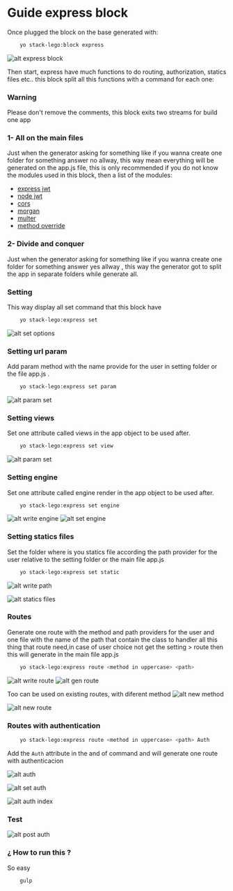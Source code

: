 # Guide express block
Once plugged the block on the base generated with:
```sh
	yo stack-lego:block express
```
![alt express block](../../images/express-block-split.png)

Then start, express have much functions to do routing, authorization, statics files etc.. this block split all this functions with a command for each one:
### Warning 
 Please don't remove the comments, this block exits two streams for build one app

### 1- All on the main files 
 
Just when the generator asking for something like if you wanna create one folder for something answer no allway, this way mean everything will be generated on the app.js file, this is only recommended if you do not know the modules used in this block, then a list of the modules: 
 
 * [express jwt](https://github.com/auth0/node-jsonwebtoken)	
 * [node jwt](https://www.npmjs.com/package/jsonwebtoken)	
 * [cors](https://www.npmjs.com/package/cors)
 * [morgan](https://www.npmjs.com/package/morgan)
 * [multer](https://www.npmjs.com/package/multer)
 * [method override](https://www.npmjs.com/package/method-override)

### 2- Divide and conquer
Just when the generator asking for something like if you wanna create one folder for something answer yes allway , this way the generator got to split the app in separate folders while generate all.

### Setting
This way display all set command that this block have 

```sh
	yo stack-lego:express set
```
![alt set options](../../images/set-options.png)


### Setting url param
Add param method with the name provide for the user in setting folder or the file app.js .

```sh
	yo stack-lego:express set param
```
![alt param set](../../images/param-set.png)


### Setting views
Set one attribute called views in the app object to be used after.

```sh
	yo stack-lego:express set view
```
![alt param set](../../images/view-set.png)


### Setting engine
Set one attribute called engine render in the app object to be used after.

```sh
	yo stack-lego:express set engine
```
![alt write engine](../../images/write-engine.png)
![alt set engine](../../images/set-engine.png)


### Setting statics files
Set the folder where is you statics file according the path provider for the user relative to the setting folder or the main file app.js

```sh
	yo stack-lego:express set static
```
![alt write path](../../images/write-path.png)

![alt statics files ](../../images/statics-files.png)

### Routes 
Generate one route with the method and path providers for the user and one file with the name of the path that contain the class to handler all this thing that route need,in case of user choice not get the setting > route then this will generate in the main file app.js   

```sh
	yo stack-lego:express route <method in uppercase> <path>
```
![alt write route](../../images/write-route.png)
![alt gen route](../../images/gen-route.png)

Too can be used on existing routes, with diferent method
![alt new method](../../images/new-method.png)
 
![alt new route](../../images/new-route.png)

### Routes with authentication

```sh
	yo stack-lego:express route <method in uppercase> <path> Auth
```
Add the `Auth` attribute in the and of command and will generate one route with authenticacion 

![alt auth ](../../images/auth.png)

![alt set auth](../../images/set-jwt.png)

![alt auth index](../../images/auth-index.png)

### Test

![alt post auth](../../images/post-auth.png)

### ¿ How to run this ? 
So easy 

```sh
	gulp
```





